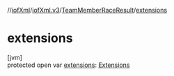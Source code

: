 //[iofXml](../../../index.md)/[iofXml.v3](../index.md)/[TeamMemberRaceResult](index.md)/[extensions](extensions.md)

# extensions

[jvm]\
protected open var [extensions](extensions.md): [Extensions](../-extensions/index.md)

